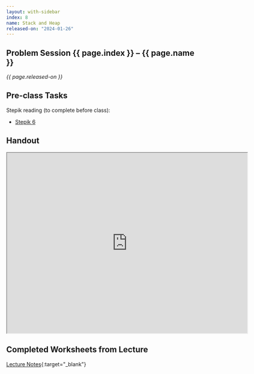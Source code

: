```yaml
---
layout: with-sidebar
index: 8
name: Stack and Heap
released-on: "2024-01-26"
---
```


## Problem Session {{ page.index }} – {{ page.name }}

_{{ page.released-on }}_

## Pre-class Tasks

Stepik reading (to complete before class):
- [Stepik 6](https://stepik.org/lesson/573911/step/1?unit=568501)

## Handout

<iframe src="https://drive.google.com/file/d/1CY3VKSQsiQoLYwBZbzRQCbUdbjeoQRzT/preview" width="640" height="480" allow="autoplay"></iframe>

## Completed Worksheets from Lecture

[Lecture Notes](https://drive.google.com/drive/folders/1vWOzzwbFXkPu-1pcfUB_YeqvdCZcxnDj?usp=sharing){:target="_blank"}